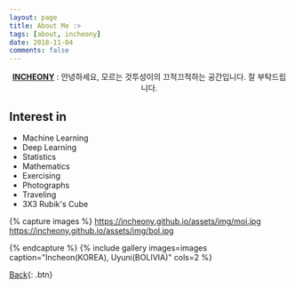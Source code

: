 ```yaml
---
layout: page
title: About Me :>
tags: [about, incheony]
date: 2018-11-04
comments: false
---
```

    
<center><a href="https://incheony.github.io/about/"><b>INCHEONY</b></a> : 안녕하세요, 모르는 것투성이의 끄적끄적하는 공간입니다. 잘 부탁드립니다.</center>

## Interest in
* Machine Learning
* Deep Learning
* Statistics
* Mathematics
* Exercising
* Photographs
* Traveling
* 3X3 Rubik's Cube

{% capture images %}
    https://incheony.github.io/assets/img/moi.jpg
    https://incheony.github.io/assets/img/bol.jpg

{% endcapture %}
{% include gallery images=images caption="Incheon(KOREA), Uyuni(BOLIVIA)" cols=2 %}




[Back](https://incheony.github.io/){: .btn}

